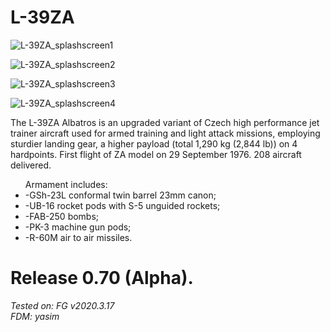 # L-39ZA

<img src=https://github.com/Sky4Viper/L-39ZA/blob/main/Previews/external2.png  alt=L-39ZA_splashscreen1><br>

<img src=https://github.com/Sky4Viper/L-39ZA/blob/main/Previews/external.png  alt=L-39ZA_splashscreen2><br>

<img src=https://github.com/Sky4Viper/L-39ZA/blob/main/Previews/payload.png  alt=L-39ZA_splashscreen3><br>

<img src=https://github.com/Sky4Viper/L-39ZA/blob/main/Previews/cockpit.png  alt=L-39ZA_splashscreen4><br>

The L-39ZA Albatros is an upgraded variant of Czech high performance jet trainer aircraft used for armed training and light attack missions, employing sturdier landing gear, a higher payload (total 1,290 kg (2,844 lb)) on 4 hardpoints.
First flight of ZA model on 29 September 1976. 208 aircraft delivered.
<ul>
Armament includes: 
<li>-GSh-23L conformal twin barrel 23mm canon;</li>
<li>-UB-16 rocket pods with S-5 unguided rockets;</li>
<li>-FAB-250 bombs;</li>
<li>-PK-3 machine gun pods;</li>
<li>-R-60M air to air missiles.</li>
</ul>

# Release 0.70 (Alpha).
<i>Tested on: FG v2020.3.17<br>
<i>FDM: yasim
